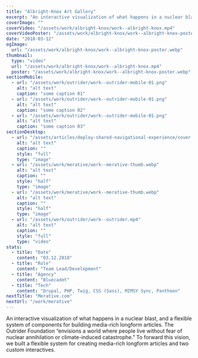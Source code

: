 ```yaml
---
title: "Albright-Knox Art Gallery"
excerpt: "An interactive visualization of what happens in a nuclear blast, and a flexible system of components for building media-rich longform articles. The Outrider Foundation “envisions a world where people live without fear of nuclear annihilation or climate-induced catastrophe.” To forward this vision, we built a flexible system for creating media-rich longform articles and two custom interactives."
coverImage: ""
coverVideo: "/assets/work/albright-knox/work--albright-knox.mp4"
coverVideoPoster: "/assets/work/albright-knox/work--albright-knox-poster.webp"
date: "2018-03-12"
ogImage:
  url: "/assets/work/albright-knox/work--albright-knox-poster.webp"
thumbnail:
  type: "video"
  url: "/assets/work/albright-knox/work--albright-knox.mp4"
  poster: "/assets/work/albright-knox/work--albright-knox-poster.webp"
sectionMobile:
  - url: "/assets/work/outrider/work--outrider-mobile-01.png"
    alt: "alt text"
    caption: "some caption 01"
  - url: "/assets/work/outrider/work--outrider-mobile-01.png"
    alt: "alt text"
    caption: "some caption 02"
  - url: "/assets/work/outrider/work--outrider-mobile-01.png"
    alt: "alt text"
    caption: "some caption 03"
sectionDesktop:
  - url: "/assets/articles/deploy-shared-navigational-experience/cover.webp"
    alt: "alt text"
    caption: ""
    style: "full"
    type: "image"
  - url: "/assets/work/merative/work--merative-thumb.webp"
    alt: "alt text"
    caption: ""
    style: "half"
    type: "image"
  - url: "/assets/work/merative/work--merative-thumb.webp"
    alt: "alt text"
    caption: ""
    style: "half"
    type: "image"
  - url: "/assets/work/outrider/work--outrider.mp4"
    alt: "alt text"
    caption: ""
    style: "full"
    type: "video"
stats:
  - title: "Date"
    content: "03.12.2018"
  - title: "Role"
    content: "Team Lead/Development"
  - title: "Agency"
    content: "Bluecadet"
  - title: "Tech"
    content: "Drupal, PHP, Twig, CSS (Sass), MIMSY Sync, Pantheon"
nextTitle: "Merative.com"
nextUrl: "/work/merative"
---
```


An interactive visualization of what happens in a nuclear blast, and a flexible system of components for building media-rich longform articles. The Outrider Foundation “envisions a world where people live without fear of nuclear annihilation or climate-induced catastrophe.” To forward this vision, we built a flexible system for creating media-rich longform articles and two custom interactives.
